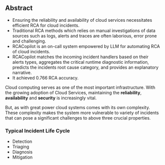 
## **Abstract**
- Ensuring the reliability and availability of cloud services necessitates efficient RCA for cloud incidents.
- Traditional RCA methods which relies on manual investigations of data sources such as logs, alerts and traces are often laborious, error prone and challenging.
- RCACopilot is an on-call system empowered by LLM for automating RCA of cloud incidents.
- RCACopilot matches the incoming incident handlers based on their alerts types, aggregates the critical runtime diagnostic information, predicts the incidents root cause category, and provides an explanatory narrative.
- It achieved 0.766 RCA accuracy.

Cloud computing serves as one of the most important infrastructure. With the growing adoption of Cloud Services, maintaining the **reliability**, **availability** and **security** is increasingly vital.

But, as with great power cloud systems comes with its own complexity. These complexity makes the system more vulnerable to variety of incidents that can pose a significant challenges to above three crucial properties.

### Typical Incident Life Cycle
- Detection
- Triaging
- Diagnosis
- Mitigation


